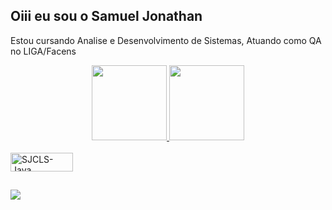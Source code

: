 ## Oiii eu sou o Samuel Jonathan
Estou cursando Analise e Desenvolvimento de Sistemas,
Atuando como QA no LIGA/Facens
<div align="center">
  <a href="https://github.com/SJCLS">
  <img height="120em" src="https://github-readme-stats.vercel.app/api?username=SJCLS&show_icons=true&theme=dracula&include_all_commits=true&count_private=true"/>
  <img height="120em" src="https://github-readme-stats.vercel.app/api/top-langs/?username=SJCLS&layout=compact&langs_count=7&theme=dracula"/>
</div>
<div style="display: inline_block"><br>
  <img align="center" alt="SJCLS-Java" height="30" width="100" src="https://img.shields.io/badge/Java-ED8B00?style=for-the-badge&logo=java&logoColor=white">
</div>
  
  ##
 
<div> 

  <a href="https://www.linkedin.com/in/samuel-jonathan-37752720a/" target="_blank"><img src="https://img.shields.io/badge/-LinkedIn-%230077B5?style=for-the-badge&logo=linkedin&logoColor=white" target="_blank"></a> 
 
 
</div>
